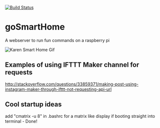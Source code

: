 [![Build Status](https://travis-ci.org/torch2424/goSmartHome.svg?branch=master)](https://travis-ci.org/torch2424/goSmartHome)
# goSmartHome

A webserver to run fun commands on a raspberry pi

![Karen Smart Home Gif](https://files.aaronthedev.com/$/pytjw)

## Examples of using IFTTT Maker channel for requests

http://stackoverflow.com/questions/33859371/making-post-using-instagram-maker-through-ifttt-not-requesting-api-url

## Cool startup ideas
add "cmatrix -u 8" in .bashrc for a matrix like display if booting straight into terminal - Done!
